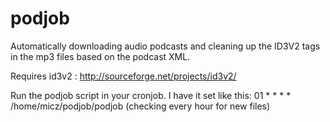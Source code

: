 # podjob
Automatically downloading audio podcasts and cleaning up the ID3V2 tags in the mp3 files based on the podcast XML.

Requires id3v2 : http://sourceforge.net/projects/id3v2/

Run the podjob script in your cronjob. I have it set like this:
01 * * * * /home/micz/podjob/podjob
(checking every hour for new files)

